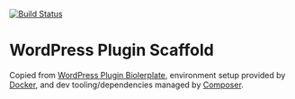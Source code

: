 [![Build Status](https://travis-ci.org/Khristophor/wp-plugin-scaffold.svg?branch=master)](https://travis-ci.org/Khristophor/wp-plugin-scaffold)
# WordPress Plugin Scaffold

Copied from [WordPress Plugin Biolerplate](https://github.com/DevinVinson/WordPress-Plugin-Boilerplate), environment setup provided by [Docker](https://www.docker.com/), and dev tooling/dependencies managed by [Composer](https://getcomposer.org/).
